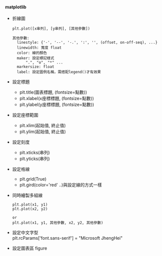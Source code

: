 #### matplotlib
- 折線圖  
  ```
  plt.plot([x串列], [y串列], [其他參數])

  其他參數:
    linestyle: {'-', '--', '-.', ':', '', (offset, on-off-seq), ...}
    linewidth: 寬度 float
    color: 線的顏色
    maker: 設定標記樣式
        ".", "o", "*" ...
    markersize: float
    label: 設定圖例名稱，需搭配legend()才有效果
  ```
- 設定標題  
  - plt.title(圖表標題, (fontsize=點數))
  - plt.xlabel(x座標標題, (fontsize=點數))
  - plt.ylabel(y座標標題, (fontsize=點數))
- 設定座標範圍  
  - plt.xlim(起始值, 終止值)
  - plt.ylim(起始值, 終止值)
- 設定刻度  
  - plt.xticks(串列)
  - plt.yticks(串列)
- 設定格線
  - plt.grid(True)
  - plt.gird(color='red' ..)與設定線的方式一樣
- 同時繪製多組線  
  ```
  plt.plot(x1, y1)
  plt.plot(x2, y2)

  or 
  plt.plot(x1, y1, 其他參數, x2, y2, 其他參數)
  ```
- 設定中文字型  
  plt.rcParams['font.sans-serif'] = "Microsoft JhengHei"  
  
- 設定圖表區 figure
